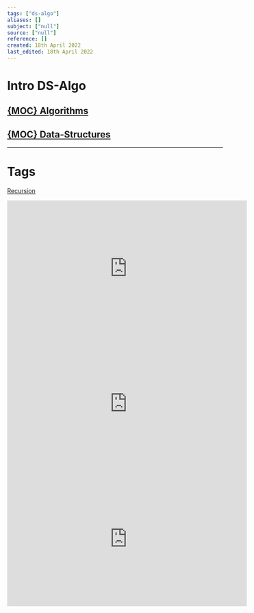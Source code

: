 ```yaml
---
tags: ["ds-algo"]
aliases: []
subject: ["null"]
source: ["null"]
reference: []
created: 18th April 2022
last_edited: 18th April 2022
---
```


# Intro DS-Algo
## [{MOC} Algorithms](%7BMOC%7D%20Algorithms.md)

## [{MOC} Data-Structures](%7BMOC%7D%20Data-Structures.md)

---
# Tags
[Recursion](Recursion.md)

<iframe width="560" height="315" src="https://www.youtube.com/embed/oz9cEqFynHU" title="YouTube video player" frameborder="0" allow="accelerometer; autoplay; clipboard-write; encrypted-media; gyroscope; picture-in-picture" allowfullscreen></iframe>

<iframe width="560" height="315" src="https://www.youtube.com/embed/8hly31xKli0" title="YouTube video player" frameborder="0" allow="accelerometer; autoplay; clipboard-write; encrypted-media; gyroscope; picture-in-picture" allowfullscreen></iframe>

<iframe width="560" height="315" src="https://www.youtube.com/embed/oBt53YbR9Kk" title="YouTube video player" frameborder="0" allow="accelerometer; autoplay; clipboard-write; encrypted-media; gyroscope; picture-in-picture" allowfullscreen></iframe>